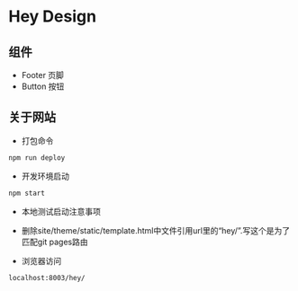 # Hey Design

## 组件

- Footer 页脚
- Button 按钮

## 关于网站

- 打包命令

```bash
npm run deploy
```

- 开发环境启动

```bash
npm start
```

- 本地测试启动注意事项

- 删除site/theme/static/template.html中文件引用url里的“hey/”.写这个是为了匹配git pages路由

- 浏览器访问

```bash
localhost:8003/hey/
```
